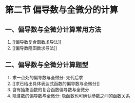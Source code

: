 # 第二节 偏导数与全微分的计算

## 一、偏导数与全微分计算常用方法

1. [[偏导数复合函数求导法]]
2. [[偏导数隐函数求导法]]

## 二、偏导数与全微分计算题型

1. 求一点处的偏导数与全微分: 先代后求
2. [[求已给出具体表达式函数的偏导数与全微分]]
3. 含有抽象函数的复合函数偏导数与全微分
4. 隐含数的偏导数与全微分: 隐函数也可确认参数之间的函数关系
